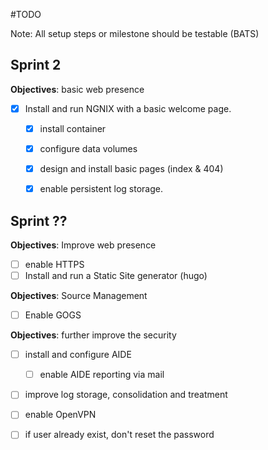 #TODO


Note: All setup steps or milestone should be testable (BATS)

## Sprint 2

**Objectives**: basic web presence

- [x] Install and run NGNIX with a basic welcome page.
    - [x] install container
    - [x] configure data volumes
    - [x] design and install basic pages (index & 404)
    - [x] enable persistent log storage.


## Sprint ??

**Objectives**: Improve web presence
- [ ] enable HTTPS
- [ ] Install and run a Static Site generator (hugo)

**Objectives**: Source Management
- [ ] Enable GOGS

**Objectives**: further improve the security

- [ ] install and configure AIDE
    - [ ] enable AIDE reporting via mail
- [ ] improve log storage, consolidation and treatment
- [ ] enable OpenVPN
- [ ] if user already exist, don't reset the password





